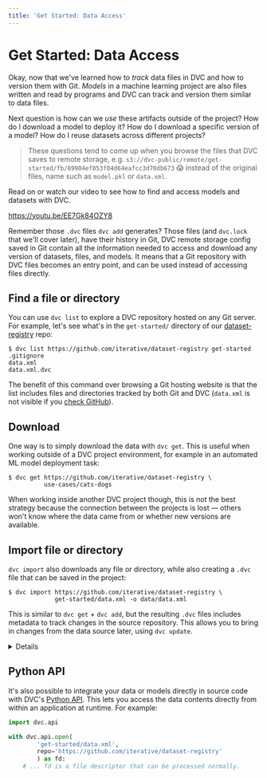 ```yaml
---
title: 'Get Started: Data Access'
---
```


# Get Started: Data Access

Okay, now that we've learned how to _track_ data files in DVC and how to version
them with Git. _Models_ in a machine learning project are also files written and
read by programs and DVC can track and version them similar to data files.

Next question is how can we _use_ these artifacts outside of the project? How do
I download a model to deploy it? How do I download a specific version of a
model? How do I reuse datasets across different projects?

> These questions tend to come up when you browse the files that DVC saves to
> remote storage, e.g.
> `s3://dvc-public/remote/get-started/fb/89904ef053f04d64eafcc3d70db673` 😱
> instead of the original files, name such as `model.pkl` or `data.xml`.

Read on or watch our video to see how to find and access models and datasets
with DVC.

https://youtu.be/EE7Gk84OZY8

Remember those `.dvc` files `dvc add` generates? Those files (and `dvc.lock`
that we'll cover later), have their history in Git, DVC remote storage config
saved in Git contain all the information needed to access and download any
version of datasets, files, and models. It means that a Git repository with
<abbr>DVC files</abbr> becomes an entry point, and can be used instead of
accessing files directly.

## Find a file or directory

You can use `dvc list` to explore a <abbr>DVC repository</abbr> hosted on any
Git server. For example, let's see what's in the `get-started/` directory of our
[dataset-registry](https://github.com/iterative/dataset-registry) repo:

```dvc
$ dvc list https://github.com/iterative/dataset-registry get-started
.gitignore
data.xml
data.xml.dvc
```

The benefit of this command over browsing a Git hosting website is that the list
includes files and directories tracked by both Git and DVC (`data.xml` is not
visible if you
[check GitHub](https://github.com/iterative/dataset-registry/tree/master/get-started)).

## Download

One way is to simply download the data with `dvc get`. This is useful when
working outside of a <abbr>DVC project</abbr> environment, for example in an
automated ML model deployment task:

```dvc
$ dvc get https://github.com/iterative/dataset-registry \
          use-cases/cats-dogs
```

When working inside another DVC project though, this is not the best strategy
because the connection between the projects is lost — others won't know where
the data came from or whether new versions are available.

## Import file or directory

`dvc import` also downloads any file or directory, while also creating a `.dvc`
file that can be saved in the project:

```dvc
$ dvc import https://github.com/iterative/dataset-registry \
             get-started/data.xml -o data/data.xml
```

This is similar to `dvc get` + `dvc add`, but the resulting `.dvc` files
includes metadata to track changes in the source repository. This allows you to
bring in changes from the data source later, using `dvc update`.

<details>

#### 💡 Expand to see what happens under the hood.

> Note that the
> [dataset registry](https://github.com/iterative/dataset-registry) repository
> doesn't actually contain a `get-started/data.xml` file. Like `dvc get`,
> `dvc import` downloads from [remote storage](/doc/command-reference/remote).

`.dvc` files created by `dvc import` have special fields, such as the data
source `repo`, and `path` (under `deps`):

```diff
+ deps:
+ - path: get-started/data.xml
+   repo:
+     url: https://github.com/iterative/dataset-registry
+     rev_lock: f31f5c4cdae787b4bdeb97a717687d44667d9e62
 outs:
 - md5: a304afb96060aad90176268345e10355
   path: data.xml
```

The `url` and `rev_lock` subfields under `repo` are used to save the origin and
[version](https://git-scm.com/docs/revisions) of the dependency, respectively.

</details>

## Python API

It's also possible to integrate your data or models directly in source code with
DVC's [Python API](/doc/api-reference). This lets you access the data contents
directly from within an application at runtime. For example:

```py
import dvc.api

with dvc.api.open(
        'get-started/data.xml',
        repo='https://github.com/iterative/dataset-registry'
        ) as fd:
    # ... fd is a file descriptor that can be processed normally.
```
